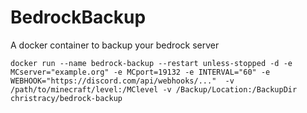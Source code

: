 # BedrockBackup
A docker container to backup your bedrock server

    docker run --name bedrock-backup --restart unless-stopped -d -e MCserver="example.org" -e MCport=19132 -e INTERVAL="60" -e WEBHOOK="https://discord.com/api/webhooks/..."  -v /path/to/minecraft/level:/MClevel -v /Backup/Location:/BackupDir christracy/bedrock-backup
